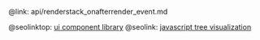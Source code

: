 @link: api/renderstack_onafterrender_event.md

@seolinktop: [ui component library](https://webix.com)
@seolink: [javascript tree visualization](https://webix.com/widget/tree/)